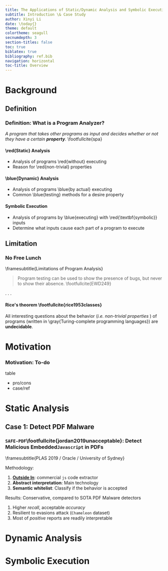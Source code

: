 ```yaml
---
title: The Applications of Static/Dynamic Analysis and Symbolic Execution Technologies in Cybersecurity
subtitle: Introduction \& Case Study
author: Xinyi Li
date: \today{}
theme: default
colortheme: seagull
secnumdepth: 3
section-titles: false
toc: true
biblatex: true
bibliography: ref.bib
navigation: horizontal
toc-title: Overview
---
```



# Background

## Definition

### Definition: What is a Program Analyzer?

*A program that takes other programs as input and decides whether or not they have a certain **property**.* \footfullcite{spa} 


#### \red{Static} Analysis

- Analysis of programs \red{without} executing
  <!-- be careful about non-trivial -->
- Reason for \red{non-trivial} properties

#### \blue{Dynamic} Analysis

- Analysis of programs \blue{by actual} executing
- Common \blue{testing} methods for a desire property

#### Symbolic Execution

- Analysis of programs by \blue{executing} with \red{\textbf{symbolic}} inputs
- Determine what inputs cause each part of a program to execute


## Limitation

### No Free Lunch

\framesubtitle{Limitations of Program Analysis}

> Program testing can be used to show the presence of bugs, but never to show their absence. \footfullcite{EWD249}

. . .

#### Rice's theorem \footfullcite{rice1953classes}

All interesting questions about the behavior (*i.e. non-trivial properties* ) of programs (written in \gray{Turing-complete programming languages})  are **undecidable**. 


# Motivation

### Motivation: To-do

table

- pro/cons
- case/ref

# Static Analysis

## Case 1: Detect PDF Malware

### `SAFE-PDF`\footfullcite{jordan2019unacceptable}: Detect Malicious Embedded`Javascript` in PDFs

\framesubtitle{PLAS 2019 / Oracle / University of Sydney}

Methodology:

1. [**Outside In**](https://www.oracle.com/middleware/technologies/webcenter/outside-in-technology.html): commercial `js` code extractor 
2. **Abstract interpretation**: Main technology
3. **Semantic whitelist**: Classify if the behavior is accepted

Results: Conservative, compared to SOTA PDF Malware detectors

1. Higher *recall*, acceptable *accuracy*
2. Resilient to evasions attack (`Chameleon` dataset)
3. Most of *positive* reports are readily interpretable


# Dynamic Analysis

# Symbolic Execution

